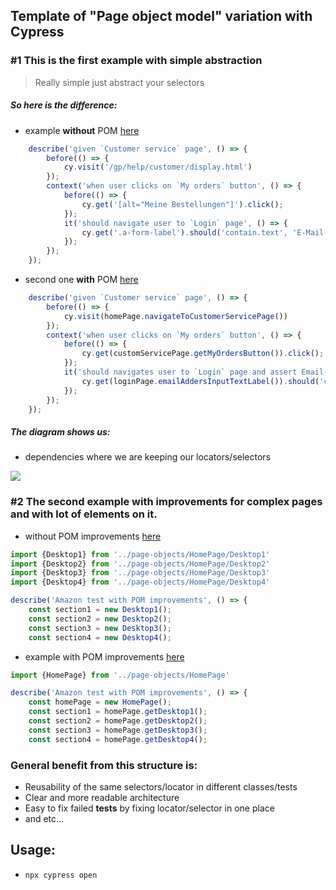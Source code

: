 Template of "Page object model" variation with Cypress
---------------

### #1 This is the first example with simple abstraction
> Really simple just abstract your selectors

##### So here is the difference:
- example **without** POM [here](https://github.com/Ebazhanov/page-object-model-cypress-simple/blob/master/cypress/e2e/exampleWithoutPOM.js)
```javascript
    describe('given `Customer service` page', () => {
        before(() => {
            cy.visit('/gp/help/customer/display.html')
        });
        context('when user clicks on `My orders` button', () => {
            before(() => {
                cy.get('[alt="Meine Bestellungen"]').click();
            });
            it('should navigate user to `Login` page', () => {
                cy.get('.a-form-label').should('contain.text', 'E-Mail-Adresse');
            });
        });
    });
```

- second one **with** POM [here](https://github.com/Ebazhanov/page-object-model-cypress-simple/blob/master/cypress/e2e/exampleWithPOM.js)
```javascript
    describe('given `Customer service` page', () => {
        before(() => {
            cy.visit(homePage.navigateToCustomerServicePage())
        });
        context('when user clicks on `My orders` button', () => {
            before(() => {
                cy.get(customServicePage.getMyOrdersButton()).click();
            });
            it('should navigates user to `Login` page and assert Email-Address input label', () => {
                cy.get(loginPage.emailAddersInputTextLabel()).should('contain.text', 'E-Mail-Adresse');
            });
        });
    });
```

##### The diagram shows us:
- dependencies where we are keeping our locators/selectors
<img src="https://monosnap.com/image/nw7GXXmrnoTxFqLOVrn6VKMuzMjUcC"/>

### #2 The second example with improvements for complex pages and with lot of elements on it.

- without POM improvements [here](https://github.com/Ebazhanov/page-object-model-cypress-simple/blob/master/cypress/e2e/PomWithoutImprovments.js)
```javascript
import {Desktop1} from '../page-objects/HomePage/Desktop1'
import {Desktop2} from '../page-objects/HomePage/Desktop2'
import {Desktop3} from '../page-objects/HomePage/Desktop3'
import {Desktop4} from '../page-objects/HomePage/Desktop4'

describe('Amazon test with POM improvements', () => {
    const section1 = new Desktop1();
    const section2 = new Desktop2();
    const section3 = new Desktop3();
    const section4 = new Desktop4();
```

- example with POM improvements [here](https://github.com/Ebazhanov/page-object-model-cypress-simple/blob/master/cypress/e2e/PomWithImprovments.js)
```javascript
import {HomePage} from '../page-objects/HomePage'

describe('Amazon test with POM improvements', () => {
    const homePage = new HomePage();
    const section1 = homePage.getDesktop1();
    const section2 = homePage.getDesktop2();
    const section3 = homePage.getDesktop3();
    const section4 = homePage.getDesktop4();
```

### General benefit from this structure is: 
- Reusability of the same selectors/locator in different classes/tests
- Clear and more readable architecture
- Easy to fix failed **tests** by fixing locator/selector in one place
- and etc... 

## Usage: 
- `npx cypress open`

